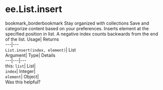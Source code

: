  
#  ee.List.insert
bookmark_borderbookmark Stay organized with collections  Save and categorize content based on your preferences.
Inserts element at the specified position in list. A negative index counts backwards from the end of the list. 
Usage| Returns  
---|---  
`List.insert(index, element)`| List  
Argument| Type| Details  
---|---|---  
this: `list`| List|   
`index`| Integer|   
`element`| Object|   
Was this helpful?
